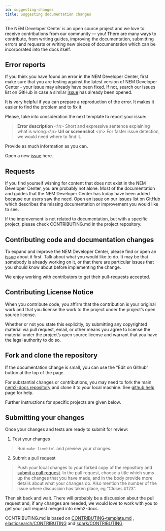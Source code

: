 ```yaml
---
id: suggesting-changes
title: Suggesting documentation changes
---
```

The NEM Developer Center is an open source project and we love to receive contributions from our community — you! There are many ways to contribute, from writing guides, improving the documentation, submitting errors and requests or writing new pieces of documentation which can be incorporated into the docs itself.

## Error reports

If you think you have found an error in the NEM Developer Center, first make sure that you are testing against the latest version of NEM Developer Center - your issue may already have been fixed. If not, search our issues list on GitHub in case a similar [issue](https://github.com/nemtech/nem2-docs/issues) has already been opened.

It is very helpful if you can prepare a reproduction of the error. It makes it easier to find the problem and to fix it.

Please, take into consideration the next template to report your issue:

>  **Error description** <\n>
> Short and expressive sentence explaining what is wrong.<\n>
> **Url or screenshot** <\n>
> For faster issue detection, we would need where to find it.

Provide as much information as you can.

Open a new [issue](https://github.com/nemtech/nem2-docs/issues) here.

## Requests

If you find yourself wishing for content that does not exist in the NEM Developer Center, you are probably not alone. Most of the documentation and guides that the NEM Developer Center has today have been added because our users saw the need. Open an [issue](https://github.com/nemtech/nem2-docs/issues) on our issues list on GitHub which describes the missing documentation or improvement you would like to see.

If the improvement is not related to documentation, but with a specific project, please check CONTRIBUTING.md in the project repository.

## Contributing code and documentation changes

To expand and improve the NEM Developer Center, please find or open an [issue](https://github.com/nemtech/nem2-docs/issues) about it first. Talk about what you would like to do. It may be that somebody is already working on it, or that there are particular issues that you should know about before implementing the change.

We enjoy working with contributors to get their pull-requests accepted.

## Contributing License Notice

When you contribute code, you affirm that the contribution is your original work and that you license the work to the project under the project’s open source license.

Whether or not you state this explicitly, by submitting any copyrighted material via pull request, email, or other means you agree to license the material under the project’s open source license and warrant that you have the legal authority to do so.

## Fork and clone the repository

If the documentation change is small, you can use the “Edit on Github” button at the top of the page.

For substantial changes or contributions, you may need to fork the main [nem2-docs repository](https://github.com/nemtech/nem2-docs/) and clone it to your local machine. See [github help](https://help.github.com/articles/fork-a-repo/) page for help.

Further instructions for specific projects are given below.

## Submitting your changes

Once your changes and tests are ready to submit for review:

1. Test your changes

 > Run `make livehtml` and preview your changes.

2. Submit a pull request

  >  Push your local changes to your forked copy of the repository and [submit a pull request](https://help.github.com/articles/about-pull-requests/). In the pull request, choose a title which sums up the changes that you have made, and in the body provide more details about what your changes do. Also mention the number of the issue where discussion has taken place, eg “Closes #123”.

Then sit back and wait. There will probably be a discussion about the pull request and, if any changes are needed, we would love to work with you to get your pull request merged into nem2-docs.

CONTRIBUTING.md is based on [CONTRIBUTING-template.md](https://github.com/nayafia/contributing-template/blob/master/CONTRIBUTING-template.md) , [elasticsearch/CONTRIBUTING](https://github.com/elastic/elasticsearch/blob/master/CONTRIBUTING.md) and [spark/CONTRIBUTING](https://github.com/apache/spark/blob/master/CONTRIBUTING.md).
